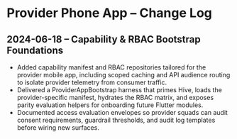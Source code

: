 # Provider Phone App – Change Log

## 2024-06-18 – Capability & RBAC Bootstrap Foundations
- Added capability manifest and RBAC repositories tailored for the provider mobile app, including scoped caching and API audience routing to isolate provider telemetry from consumer traffic.
- Delivered a ProviderAppBootstrap harness that primes Hive, loads the provider-specific manifest, hydrates the RBAC matrix, and exposes parity evaluation helpers for onboarding future Flutter modules.
- Documented access evaluation envelopes so provider squads can audit consent requirements, guardrail thresholds, and audit log templates before wiring new surfaces.

